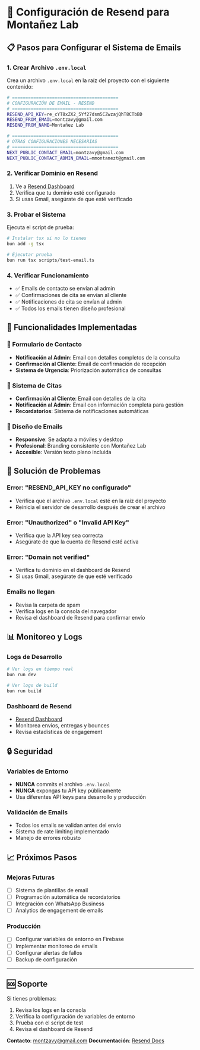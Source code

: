 # 🚀 Configuración de Resend para Montañez Lab

## 📋 Pasos para Configurar el Sistema de Emails

### 1. Crear Archivo `.env.local`

Crea un archivo `.env.local` en la raíz del proyecto con el siguiente contenido:

```bash
# ========================================
# CONFIGURACIÓN DE EMAIL - RESEND
# ========================================
RESEND_API_KEY=re_cYT8xZX2_5Yf27dsm5CZwzajQhT8CTbBD
RESEND_FROM_EMAIL=montzavy@gmail.com
RESEND_FROM_NAME=Montañez Lab

# ========================================
# OTRAS CONFIGURACIONES NECESARIAS
# ========================================
NEXT_PUBLIC_CONTACT_EMAIL=montzavy@gmail.com
NEXT_PUBLIC_CONTACT_ADMIN_EMAIL=mmontanezt@gmail.com
```

### 2. Verificar Dominio en Resend

1. Ve a [Resend Dashboard](https://resend.com/domains)
2. Verifica que tu dominio esté configurado
3. Si usas Gmail, asegúrate de que esté verificado

### 3. Probar el Sistema

Ejecuta el script de prueba:

```bash
# Instalar tsx si no lo tienes
bun add -g tsx

# Ejecutar prueba
bun run tsx scripts/test-email.ts
```

### 4. Verificar Funcionamiento

- ✅ Emails de contacto se envían al admin
- ✅ Confirmaciones de cita se envían al cliente
- ✅ Notificaciones de cita se envían al admin
- ✅ Todos los emails tienen diseño profesional

## 🔧 Funcionalidades Implementadas

### 📧 Formulario de Contacto
- **Notificación al Admin**: Email con detalles completos de la consulta
- **Confirmación al Cliente**: Email de confirmación de recepción
- **Sistema de Urgencia**: Priorización automática de consultas

### 📅 Sistema de Citas
- **Confirmación al Cliente**: Email con detalles de la cita
- **Notificación al Admin**: Email con información completa para gestión
- **Recordatorios**: Sistema de notificaciones automáticas

### 🎨 Diseño de Emails
- **Responsive**: Se adapta a móviles y desktop
- **Profesional**: Branding consistente con Montañez Lab
- **Accesible**: Versión texto plano incluida

## 🚨 Solución de Problemas

### Error: "RESEND_API_KEY no configurado"
- Verifica que el archivo `.env.local` esté en la raíz del proyecto
- Reinicia el servidor de desarrollo después de crear el archivo

### Error: "Unauthorized" o "Invalid API Key"
- Verifica que la API key sea correcta
- Asegúrate de que la cuenta de Resend esté activa

### Error: "Domain not verified"
- Verifica tu dominio en el dashboard de Resend
- Si usas Gmail, asegúrate de que esté verificado

### Emails no llegan
- Revisa la carpeta de spam
- Verifica logs en la consola del navegador
- Revisa el dashboard de Resend para confirmar envío

## 📊 Monitoreo y Logs

### Logs de Desarrollo
```bash
# Ver logs en tiempo real
bun run dev

# Ver logs de build
bun run build
```

### Dashboard de Resend
- [Resend Dashboard](https://resend.com/emails)
- Monitorea envíos, entregas y bounces
- Revisa estadísticas de engagement

## 🔒 Seguridad

### Variables de Entorno
- **NUNCA** commits el archivo `.env.local`
- **NUNCA** expongas tu API key públicamente
- Usa diferentes API keys para desarrollo y producción

### Validación de Emails
- Todos los emails se validan antes del envío
- Sistema de rate limiting implementado
- Manejo de errores robusto

## 📈 Próximos Pasos

### Mejoras Futuras
- [ ] Sistema de plantillas de email
- [ ] Programación automática de recordatorios
- [ ] Integración con WhatsApp Business
- [ ] Analytics de engagement de emails

### Producción
- [ ] Configurar variables de entorno en Firebase
- [ ] Implementar monitoreo de emails
- [ ] Configurar alertas de fallos
- [ ] Backup de configuración

---

## 🆘 Soporte

Si tienes problemas:
1. Revisa los logs en la consola
2. Verifica la configuración de variables de entorno
3. Prueba con el script de test
4. Revisa el dashboard de Resend

**Contacto**: montzavy@gmail.com
**Documentación**: [Resend Docs](https://resend.com/docs)
